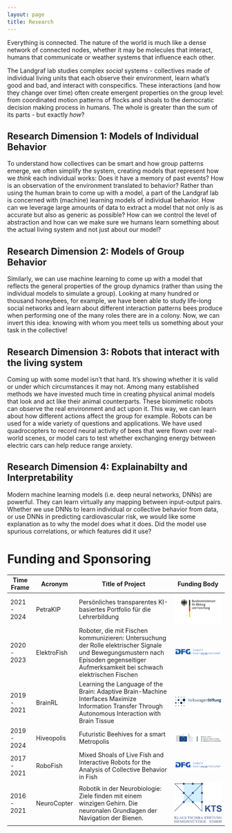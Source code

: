 ```yaml
---
layout: page
title: Research
---
```

Everything is connected. The nature of the world is much like a dense network of connected nodes, whether it may be molecules that interact, humans that communicate or weather systems that influence each other.

The Landgraf lab studies complex <i>social</i> systems - collectives made of individual living units that each observe their environment, learn what’s good and bad, and interact with conspecifics. These interactions (and how they change over time) often create emergent properties on the group level: from coordinated motion patterns of flocks and shoals to the democratic decision making process in humans. The whole is greater than the sum of its parts - but exactly <i>how</i>?

## Research Dimension 1: Models of Individual Behavior
To understand how collectives can be smart and how group patterns emerge, we often simplify the system, creating models that represent how we <i>think</i> each individual works: Does it have a memory of past events? How is an observation of the environment translated to behavior? Rather than using the human brain to come up with a model, a part of the Landgraf lab is concerned with (machine) learning models of individual behavior. How can we leverage large amounts of data to extract a model that not only is as accurate but also as generic as possible? How can we control the level of abstraction and how can we make sure we humans learn something about the actual living system and not just about our model?

## Research Dimension 2: Models of Group Behavior
Similarly, we can use machine learning to come up with a model that reflects the general properties of the group dynamics (rather than using the individual models to simulate a group). Looking at many hundred or thousand honeybees, for example, we have been able to study life-long social networks and learn about different interaction patterns bees produce when performing one of the many roles there are in a colony. Now, we can invert this idea: knowing with whom you meet tells us something about your task in the collective!

## Research Dimension 3: Robots that interact with the living system
Coming up with some model isn’t that hard. It’s showing whether it is valid or under which circumstances it may not. Among many established methods we have invested much time in creating physical animal models that look and act like their animal counterparts. These biomimetic robots can observe the real environment and act upon it. This way, we can learn about how different actions affect the group for example. Robots can be used for a wide variety of questions and applications. We have used quadrocopters to record neural activity of bees that were flown over real-world scenes, or model cars to test whether exchanging energy between electric cars can help reduce range anxiety.

## Research Dimension 4: Explainabilty and Interpretability
Modern machine learning models (i.e. deep neural networks, DNNs) are powerful. They can learn virtually any mapping between input-output pairs. Whether we use DNNs to learn individual or collective behavior from data, or use DNNs in predicting cardiovascular risk, we would like some explanation as to why the model does what it does. Did the model use spurious correlations, or which features did it use?


# Funding and Sponsoring

<div class="table-responsive">
    <table>
        <thead>
            <th>Time Frame</th>
            <th>Acronym</th>
            <th>Title of Project</th>
            <th>Funding Body</th>
        </thead>
        <tbody>
            <tr>
                <td> 2021 - 2024</td>
                <td>PetraKIP</td>
                <td>Persönliches transparentes KI-basiertes Portfolio für die Lehrerbildung</td>
                <td><img src="assets/images/BMBF_Logo.svg"></td>
            </tr>
            <tr>
                <td>2020 - 2023</td>
                <td>ElektroFish</td>
                <td>Roboter, die mit Fischen kommunizieren: Untersuchung der Rolle elektrischer Signale und Bewegungsmustern nach Episoden gegenseitiger Aufmerksamkeit bei schwach elektrischen Fischen</td>
                <td><img src="assets/images/DFG-logo-blau.svg"></td>
            </tr>
            <tr>
                <td>2019 - 2021</td>
                <td>BrainRL</td>
                <td>Learning the Language of the Brain: Adaptive Brain-Machine Interfaces Maximize Information Transfer Through Autonomous Interaction with Brain Tissue</td>
                <td><img src="assets/images/Logo_Volkswagenstiftung.svg"></td>
            </tr>
            <tr>
                <td>2019 - 2024</td>
                <td>Hiveopolis</td>
                <td>Futuristic Beehives for a smart Metropolis</td>
                <td><img src="assets/images/logo-H2020.png"></td>
            </tr>
            <tr>
                <td>2017 - 2021</td>
                <td>RoboFish</td>
                <td>Mixed Shoals of Live Fish and Interactive Robots for the Analysis of Collective Behavior in Fish</td>
                <td><img src="assets/images/DFG-logo-blau.svg"></td>
            </tr>
            <tr>
                <td>2016 - 2021</td>
                <td>NeuroCopter</td>
                <td>Robotik in der Neurobiologie: Ziele finden mit einem winzigen Gehirn. Die neuronalen Grundlagen der Navigation der Bienen.</td>
                <td><img src="assets/images/Klaus-Tschira-Stiftung_Logo.svg"></td>
            </tr>
        </tbody>
    </table>
</div>

